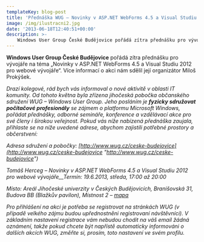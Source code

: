 ```yaml
---
templateKey: blog-post
title: 'Přednáška WUG – Novinky v ASP.NET WebForms 4.5 a Visual Studiu 2012 pro webové vývojáře'
image: /img/ilustracni2.jpg
date: '2013-06-18T12:40:51+00:00'
description: >-
    Windows User Group České Budějovice pořádá zítra přednášku pro vývojáře na téma „Novinky v ASP.NET WebForms 4.5 a Visual Studiu 2012 pro webové vývojáře“. Více informací o akci...
---
```

**Windows User Group České Budějovice** pořádá zítra přednášku pro vývojáře na téma „Novinky v ASP.NET WebForms 4.5 a Visual Studiu 2012 pro webové vývojáře“. Více informací o akci nám sdělil její organizátor Miloš Prokýšek.

 _Drazí kolegové, rád bych vás informoval o nové aktivitě v oblasti IT komunity. Od tohoto května byla zřízena jihočeská pobočka občanského sdružení WUG – Windows User Group. Jeho posláním je **fyzicky sdružovat počítačové profesionály** se zájmem o platformu Microsoft Windows, pořádat přednášky, odborné semináře, konference a vzdělávací akce pro své členy i širokou veřejnost. Pokud vás níže nabízená přednáška zaujala, přihlaste se na níže uvedené adrese, abychom zajistili potřebné prostory a občerstvení:_

_Adresa sdružení a pobočky: [http://www.wug.cz/ceske-budejovice](http://www.wug.cz/ceske-budejovice "http://www.wug.cz/ceske-budejovice")_

_Tomáš Herceg – Novinky v ASP.NET WebForms 4.5 a Visual Studiu 2012 pro webové vývojáře__Termín: 19.6.2013, středa, 17:00 až 20:00_

_Místo: Areál Jihočeské univerzity v Českých Budějovicích, Branišovská 31, Budova BB (Blažkův pavilon), Místnost 2 – [mapa](http://maps.google.cz/maps?q=48.977826,14.445873&hl=cs&ll=48.977812,14.44638&spn=0.001472,0.004128&num=1&t=h&brcurrent=5,0,0&z=19 "Mapa")_

_Pro přihlášení na akci je potřeba se registrovat na stránkách WUG (v případě velkého zájmu budou upřednostněni registrovaní návštěvníci). V základním nastavení registrace vám nebudou chodit na váš email žádná oznámení, takže pokud chcete být napřístě automaticky informováni o dalších akcích WUG, změňte si, prosím, toto nastavení ve svém profilu._